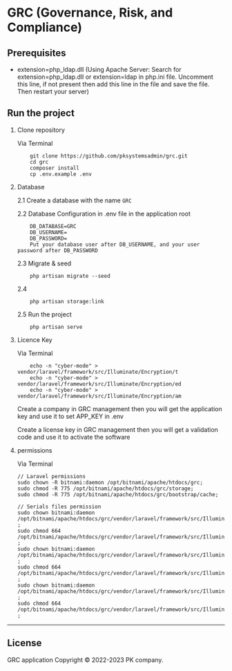 # GRC (Governance, Risk, and Compliance)

## Prerequisites
* extension=php_ldap.dll (Using Apache Server: Search for extension=php_ldap.dll or extension=ldap in php.ini file. Uncomment this line, if not present then add this line in the file and save the file. Then restart your server)

## Run the project
1. Clone repository

    Via Terminal
    ```
        git clone https://github.com/pksystemsadmin/grc.git
        cd grc
        composer install
        cp .env.example .env
    ```
2. Database 

    2.1 Create a database with the name `GRC`

    2.2 Database Configuration in .env file in the application root
    ``` 
        DB_DATABASE=GRC
        DB_USERNAME=
        DB_PASSWORD=
        Put your database user after DB_USERNAME, and your user password after DB_PASSWORD
    ```
    2.3 Migrate & seed
    ``` 
        php artisan migrate --seed
    ```
    2.4 
    ```
        php artisan storage:link
    ```
    2.5 Run the project
    ```
        php artisan serve
    ```
3. Licence Key
    
    Via Terminal
    ```
        echo -n "cyber-mode" > vendor/laravel/framework/src/Illuminate/Encryption/t
        echo -n "cyber-mode" > vendor/laravel/framework/src/Illuminate/Encryption/ed
        echo -n "cyber-mode" > vendor/laravel/framework/src/Illuminate/Encryption/am
    ```
    Create a company in GRC management then you will get the application key and use it to set APP_KEY in .env
    
    Create a license key in GRC management then you will get a validation code and use it to activate the software

4. permissions
   
    Via Terminal
    ```
    // Laravel permissions
    sudo chown -R bitnami:daemon /opt/bitnami/apache/htdocs/grc;
    sudo chmod -R 775 /opt/bitnami/apache/htdocs/grc/storage;
    sudo chmod -R 775 /opt/bitnami/apache/htdocs/grc/bootstrap/cache;

    // Serials files permission
    sudo chown bitnami:daemon /opt/bitnami/apache/htdocs/grc/vendor/laravel/framework/src/Illuminate/Encryption/t ;
    sudo chmod 664 /opt/bitnami/apache/htdocs/grc/vendor/laravel/framework/src/Illuminate/Encryption/t ;
    sudo chown bitnami:daemon /opt/bitnami/apache/htdocs/grc/vendor/laravel/framework/src/Illuminate/Encryption/am ;
    sudo chmod 664 /opt/bitnami/apache/htdocs/grc/vendor/laravel/framework/src/Illuminate/Encryption/am ;
    sudo chown bitnami:daemon /opt/bitnami/apache/htdocs/grc/vendor/laravel/framework/src/Illuminate/Encryption/ed ;
    sudo chmod 664 /opt/bitnami/apache/htdocs/grc/vendor/laravel/framework/src/Illuminate/Encryption/ed ;
    ```
---
## License
GRC application Copyright © 2022-2023 PK company.
